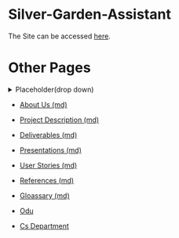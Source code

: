# Silver-Garden-Assistant

 The Site can be accessed [here](https://ethanbenton.github.io/Silver-Garden-Assistant/).

 # Other Pages

<details>
  <summary>Placeholder(drop down)</summary>

    idk how links work here

</details>

  - [About Us (md)](about_us)

  - [Project Description (md)](Project_Description)

  - [Deliverables (md)](Deliverables)

  - [Presentations (md)](presentations)

  - [User Stories (md)](User_Stories)

  - [References (md)](References)

  - [Gloassary (md)](Glossary)

  - [Odu](https://www.odu.edu/)
  
  - [Cs Department](https://www.odu.edu/computer-science)
  
